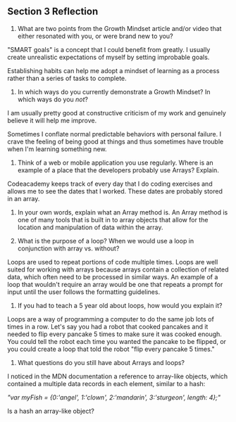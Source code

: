 ## Section 3 Reflection

1. What are two points from the Growth Mindset article and/or video that either resonated with you, or were brand new to you?

"SMART goals" is a concept that I could benefit from greatly. I usually create unrealistic expectations of myself by setting improbable goals.  

Establishing habits can help me adopt a mindset of learning as a process rather than a series of tasks to complete.

1. In which ways do you currently demonstrate a Growth Mindset? In which ways do you _not_?

I am usually pretty good at constructive criticism of my work and genuinely believe it will help me improve.

Sometimes I conflate normal predictable behaviors with personal failure. I crave the feeling of being good at things and thus sometimes have trouble when I'm learning something new.

1. Think of a web or mobile application you use regularly. Where is an example of a place that the developers probably use Arrays? Explain.

Codeacademy keeps track of every day that I do coding exercises and allows me to see the dates that I worked. These dates are probably stored in an array.

1. In your own words, explain what an Array method is.
An Array method is one of many tools that is built in to array objects that allow for the location and manipulation of data within the array.

1. What is the purpose of a loop? When we would use a loop in conjunction with array vs. without?

Loops are used to repeat portions of code multiple times. Loops are well suited for working with arrays because arrays contain a collection of related data, which often need to be processed in similar ways. An example of a loop that wouldn't require an array would be one that repeats a prompt for input until the user follows the formatting guidelines.  

1. If you had to teach a 5 year old about loops, how would you explain it?

Loops are a way of programming a computer to do the same job lots of times in a row. Let's say you had a robot that cooked pancakes and it needed to flip every pancake 5 times to make sure it was cooked enough. You could tell the robot each time you wanted the pancake to be flipped, or you could create a loop that told the robot "flip every pancake 5 times."

1. What questions do you still have about Arrays and loops?

I noticed in the MDN documentation a reference to array-like objects, which contained a multiple data records in each element, similar to a hash:

_"var myFish = {0:'angel', 1:'clown', 2:'mandarin', 3:'sturgeon', length: 4};"_

Is a hash an array-like object?
